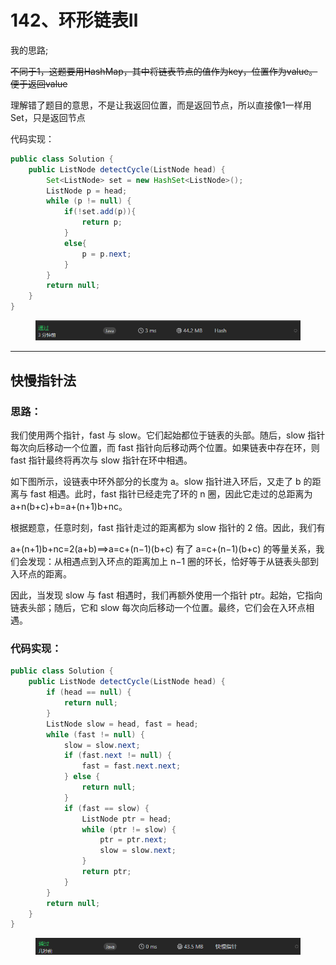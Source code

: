# 142、环形链表Ⅱ

我的思路;

~~不同于1，这题要用HashMap，其中将链表节点的值作为key，位置作为value。便于返回value~~

理解错了题目的意思，不是让我返回位置，而是返回节点，所以直接像1一样用Set，只是返回节点

代码实现：

```java
public class Solution {
    public ListNode detectCycle(ListNode head) {
        Set<ListNode> set = new HashSet<ListNode>();
        ListNode p = head;
        while (p != null) {
            if(!set.add(p)){
                return p;
            }
            else{
                p = p.next;
            }
        }
        return null;
    }
}
```

<figure><img src="../../.gitbook/assets/image (3) (1) (1).png" alt=""><figcaption></figcaption></figure>

***

## 快慢指针法

### 思路：

我们使用两个指针，fast 与 slow。它们起始都位于链表的头部。随后，slow 指针每次向后移动一个位置，而 fast 指针向后移动两个位置。如果链表中存在环，则 fast 指针最终将再次与 slow 指针在环中相遇。

如下图所示，设链表中环外部分的长度为 a。slow 指针进入环后，又走了 b 的距离与 fast 相遇。此时，fast 指针已经走完了环的 n 圈，因此它走过的总距离为 a+n(b+c)+b=a+(n+1)b+nc。

根据题意，任意时刻，fast 指针走过的距离都为 slow 指针的 2 倍。因此，我们有

a+(n+1)b+nc=2(a+b)⟹a=c+(n−1)(b+c) 有了 a=c+(n−1)(b+c) 的等量关系，我们会发现：从相遇点到入环点的距离加上 n−1 圈的环长，恰好等于从链表头部到入环点的距离。

因此，当发现 slow 与 fast 相遇时，我们再额外使用一个指针 ptr。起始，它指向链表头部；随后，它和 slow 每次向后移动一个位置。最终，它们会在入环点相遇。

### 代码实现：

```java
public class Solution {
    public ListNode detectCycle(ListNode head) {
        if (head == null) {
            return null;
        }
        ListNode slow = head, fast = head;
        while (fast != null) {
            slow = slow.next;
            if (fast.next != null) {
                fast = fast.next.next;
            } else {
                return null;
            }
            if (fast == slow) {
                ListNode ptr = head;
                while (ptr != slow) {
                    ptr = ptr.next;
                    slow = slow.next;
                }
                return ptr;
            }
        }
        return null;
    }
}
```

<figure><img src="../../.gitbook/assets/image (4) (1).png" alt=""><figcaption></figcaption></figure>
